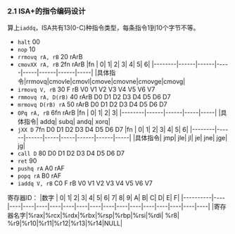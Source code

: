 ### 2.1 ISA+的指令编码设计

算上`iaddq`，ISA共有13(0-C)种指令类型，每条指令1到10个字节不等。

+ `halt`                00
+ `nop`                 10
+ `rrmovq rA, rB`       20  rArB
+ `cmovXX rA, rB`       2fn rArB
    |fn      |     0|     1|    2|    3|     4|     5|    6|
    |--------|------|------|-----|-----|------|------|-----|
    |具体指令|rrmovq|cmovle|cmovl|cmove|cmovne|cmovge|cmovg|
+ `irmovq V, rB`        30  F rB  V0  V1  V2  V3  V4  V5  V6  V7
+ `rmmovq rA, D(rB)`    40  rArB  D0  D1  D2  D3  D4  D5  D6  D7
+ `mrmovq D(rB) rA`     50  rArB  D0  D1  D2  D3  D4  D5  D6  D7
+ `OPq rA, rB`          6fn rArB
    |fn      |     0|     1|    2|    3|
    |--------|------|------|-----|-----|
    |具体指令|  addq|  subq| andq| xorq|
+ `jXX D`               7fn D0    D1  D2  D3  D4  D5  D6  D7
    |fn      |     0|     1|    2|    3|     4|     5|    6|
    |--------|------|------|-----|-----|------|------|-----|
    |具体指令|   jmp|   jle|   jl|   je|   jne|   jge|   jg|
+ `call D`              80  D0    D1  D2  D3  D4  D5  D6  D7
+ `ret`                 90
+ `pushq rA`            A0  rAF
+ `popq rA`             B0  rAF
+ `iaddq V, rB`         C0  F rB  V0  V1  V2  V3  V4  V5  V6  V7

寄存器ID：
|数字      |   0|   1|   2|   3|   4|   5|   6|   7|   8|   9|   A|   B|   C|   D|   E|   F|
|----------|----|----|----|----|----|----|----|----|----|----|----|----|----|----|----|----|
|寄存器名字|%rax|%rcx|%rdx|%rbx|%rsp|%rbp|%rsi|%rdi| %r8| %r9|%r10|%r11|%r12|%r13|%r14|NULL|

